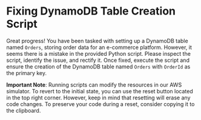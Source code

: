 # Fixing DynamoDB Table Creation Script

Great progress! You have been tasked with setting up a DynamoDB table named `Orders`, storing order data for an e-commerce platform. However, it seems there is a mistake in the provided Python script. Please inspect the script, identify the issue, and rectify it. Once fixed, execute the script and ensure the creation of the DynamoDB table named `Orders` with `OrderId` as the primary key.

**Important Note**: Running scripts can modify the resources in our AWS simulator. To revert to the initial state, you can use the reset button located in the top right corner. However, keep in mind that resetting will erase any code changes. To preserve your code during a reset, consider copying it to the clipboard.